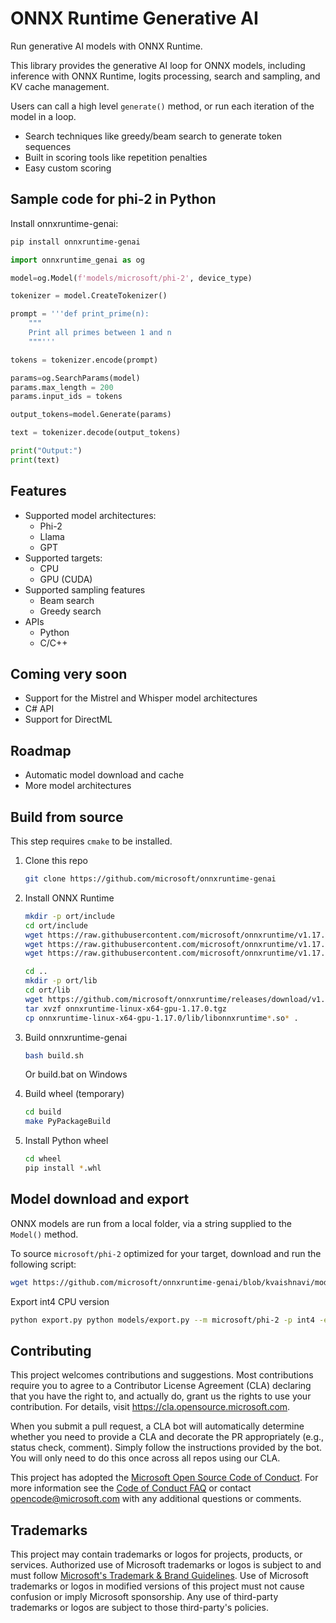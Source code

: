 # ONNX Runtime Generative AI

Run generative AI models with ONNX Runtime.

This library provides the generative AI loop for ONNX models, including inference with ONNX Runtime, logits processing, search and sampling, and KV cache management.

Users can call a high level `generate()` method, or run each iteration of the model in a loop.

* Search techniques like greedy/beam search to generate token sequences
* Built in scoring tools like repetition penalties
* Easy custom scoring

## Sample code for phi-2 in Python

Install onnxruntime-genai:

```bash
pip install onnxruntime-genai
```

```python
import onnxruntime_genai as og

model=og.Model(f'models/microsoft/phi-2', device_type)

tokenizer = model.CreateTokenizer()

prompt = '''def print_prime(n):
    """
    Print all primes between 1 and n
    """'''

tokens = tokenizer.encode(prompt)

params=og.SearchParams(model)
params.max_length = 200
params.input_ids = tokens

output_tokens=model.Generate(params)

text = tokenizer.decode(output_tokens)

print("Output:")
print(text)
```


## Features

* Supported model architectures:
  * Phi-2
  * Llama
  * GPT
* Supported targets:   
  * CPU
  * GPU (CUDA)
* Supported sampling features
  * Beam search
  * Greedy search
* APIs
  * Python
  * C/C++  

## Coming very soon

* Support for the Mistrel and Whisper model architectures
* C# API
* Support for DirectML

## Roadmap

* Automatic model download and cache
* More model architectures

## Build from source

This step requires `cmake` to be installed.

1. Clone this repo

   ```bash
   git clone https://github.com/microsoft/onnxruntime-genai
   ```

2. Install ONNX Runtime

   ```bash
   mkdir -p ort/include
   cd ort/include
   wget https://raw.githubusercontent.com/microsoft/onnxruntime/v1.17.0/include/onnxruntime/core/session/onnxruntime_c_api.h
   wget https://raw.githubusercontent.com/microsoft/onnxruntime/v1.17.0/include/onnxruntime/core/session/onnxruntime_cxx_api.h
   wget https://raw.githubusercontent.com/microsoft/onnxruntime/v1.17.0/include/onnxruntime/core/session/onnxruntime_cxx_inline.h

   cd ..
   mkdir -p ort/lib
   cd ort/lib
   wget https://github.com/microsoft/onnxruntime/releases/download/v1.17.0/onnxruntime-linux-x64-gpu-1.17.0.tgz
   tar xvzf onnxruntime-linux-x64-gpu-1.17.0.tgz 
   cp onnxruntime-linux-x64-gpu-1.17.0/lib/libonnxruntime*.so* .
   ```

3. Build onnxruntime-genai

   ```bash
   bash build.sh
   ```

   Or build.bat on Windows

4. Build wheel (temporary)

   ```bash
   cd build
   make PyPackageBuild
   ```
   
5. Install Python wheel

   ```bash
   cd wheel
   pip install *.whl
   ```

## Model download and export

ONNX models are run from a local folder, via a string supplied to the `Model()` method. 

To source `microsoft/phi-2` optimized for your target, download and run the following script:

```bash
wget https://github.com/microsoft/onnxruntime-genai/blob/kvaishnavi/models/models/export.py
```

Export int4 CPU version 
```bash
python export.py python models/export.py --m microsoft/phi-2 -p int4 -e cpu -o phi2-int4-cpu.onnx
```



## Contributing

This project welcomes contributions and suggestions.  Most contributions require you to agree to a
Contributor License Agreement (CLA) declaring that you have the right to, and actually do, grant us
the rights to use your contribution. For details, visit https://cla.opensource.microsoft.com.

When you submit a pull request, a CLA bot will automatically determine whether you need to provide
a CLA and decorate the PR appropriately (e.g., status check, comment). Simply follow the instructions
provided by the bot. You will only need to do this once across all repos using our CLA.

This project has adopted the [Microsoft Open Source Code of Conduct](https://opensource.microsoft.com/codeofconduct/).
For more information see the [Code of Conduct FAQ](https://opensource.microsoft.com/codeofconduct/faq/) or
contact [opencode@microsoft.com](mailto:opencode@microsoft.com) with any additional questions or comments.

## Trademarks

This project may contain trademarks or logos for projects, products, or services. Authorized use of Microsoft 
trademarks or logos is subject to and must follow 
[Microsoft's Trademark & Brand Guidelines](https://www.microsoft.com/en-us/legal/intellectualproperty/trademarks/usage/general).
Use of Microsoft trademarks or logos in modified versions of this project must not cause confusion or imply Microsoft sponsorship.
Any use of third-party trademarks or logos are subject to those third-party's policies.
